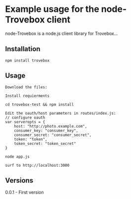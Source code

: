 # Example usage for the node-Trovebox client

node-Trovebox is a node.js client library for Trovebox...

## Installation

    npm install trovebox 

## Usage
    Download the files:

    Install requierments

    cd trovebox-test && npm install

    Edit the oauth/host parameters in routes/index.js:
    // configure oauth
    var serveropts = {
        host: "http://photo.example.com",
        consumer_key: "consumer_key",
        consumer_secret: "consumer_secret",
        token: "token",
        token_secret: "token_secret"
    }

    node app.js

    surf to http://localhost:3000

## Versions

0.0.1 - First version
